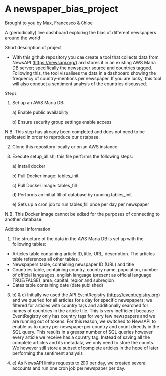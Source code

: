 # A newspaper_bias_project
Brought to you by Max, Francesco & Chloe

A (periodically) live dashboard exploring the bias of different newspapers around the world 

Short description of project

 - With this github repository you can create a tool that collects data from NewsAPI (https://newsapi.org/) and stores it in an existing AWS Maria DB server; specifically the newspaper source and countries tagged. Following this, the tool visualises the data in a dashboard showing the frequency of country-mentions per newspaper. If you are lucky, this tool will also conduct a sentiment analysis of the countries discussed. 


Steps

1) Set up an AWS Maria DB:
     
     a) Enable public availability
     
     b) Ensure security group settings enable access

N.B. This step has already been completed and does not need to be replicated in order to reproduce our database.

2) Clone this repository locally or on an AWS instance

3) Execute setup_all.sh; this file performs the following steps:
   
   a) Install docker
   
   b) Pull Docker image: tables_init
     
   c) Pull Docker image: tables_fill
   
   d) Performs an initial fill of database by running tables_init
  
   e) Sets up a cron job to run tables_fill once per day per newspaper
 
 N.B. This Docker image cannot be edited for the purposes of connecting to another database. 







Additional information

1) The structure of the data in the AWS Maria DB is set up with the following tables:
  - Articles table containing article ID, title, URL, description. The articles table references all other tables. 
  - Newspapers table, containing newspaper ID (URL) and title 
  - Countries table, containing country, country name, population, number of official languages, english language (present as official language TRUE/FALSE), area, capital, region and subregion
  - Dates table containing date (date published)

3) b) & c)  Initially we used the API EventRegistry (https://eventregistry.org) and we queried for all articles for a day for specific newspapers; we filtered for articles with country tags and additionally searched for names of countries in the article title. This is very inefficient because EventRegistry only has country tags for very few newspapers and we are running out of tokens. For this reason, we switched to NewsAPI to enable us to query per newspaper per country and count directly in the SQL query. This results in a greater number of SQL queries however every article we receive has a country tag. Instead of saving all the complete articles and its metadata, we only need to store the counts. We however still store a subset of complete articles in the hope of later performing the sentiment analysis.

3)  e)  As NewsAPI limits requests to 200 per day, we created several accounts and run one cron job per newspaper per day.

